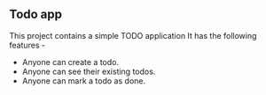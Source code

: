 ## Todo app

This project contains a simple TODO application 
It has the following features - 

- Anyone  can create a todo.
- Anyone can see their existing todos.
- Anyone can mark a todo as done.

